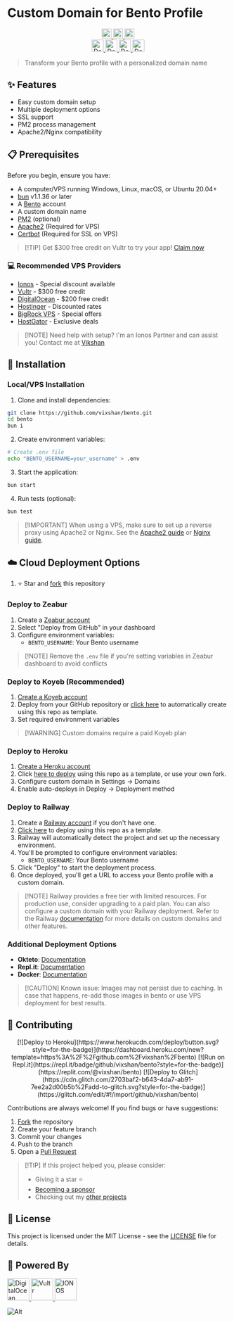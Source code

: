 # Custom Domain for Bento Profile

<div align="center">
    <a href="LICENSE">
        <img src="https://img.shields.io/badge/License-MIT-green.svg?style=for-the-badge" alt="MIT License" height="22"/>
    </a>
    <a href="https://github.com/vixshan/bento/actions/workflows/git-sync.yml">
        <img src="https://github.com/vixshan/bento/actions/workflows/git-sync.yml/badge.svg" alt="GitLab Sync" height="22"/>
    </a>
    <a href="https://github.com/vixshan/bento/actions/workflows/releases.yml">
        <img src="https://github.com/vixshan/bento/actions/workflows/releases.yml/badge.svg" alt="Releases" height="22"/>
    </a>
</div>

<div align="center">
    <a href="https://zeabur.com/templates/U3I9WF?referralCode=vixshan">
        <img src="https://zeabur.com/button.svg" alt="Deploy on Zeabur" height="27"/>
    </a>
    <a href="https://railway.com/template/6fVSiZ?referralCode=HB99pt">
        <img src="https://railway.com/button.svg" alt="Deploy on Railway" height="27"/>
    </a>
    <a href="https://app.koyeb.com/deploy?type=git&repository=github.com/vixshan/bento&name=bento&service_type=web&builder=dockerfile">
        <img src="https://www.koyeb.com/static/images/deploy/button.svg" alt="Deploy to Koyeb" height="27"/>
    </a>
    <a href="https://dashboard.heroku.com/new?template=https%3A%2F%2Fgithub.com%2Fvixshan%2Fbento">
        <img src="https://www.herokucdn.com/deploy/button.png" alt="Deploy to Heroku" height="27"/>
    </a>
</div>

> Transform your Bento profile with a personalized domain name

## ✨ Features

- Easy custom domain setup
- Multiple deployment options
- SSL support
- PM2 process management
- Apache2/Nginx compatibility

## 📋 Prerequisites

Before you begin, ensure you have:

- A computer/VPS running Windows, Linux, macOS, or Ubuntu 20.04+
- [bun](https://bun.sh) v1.1.36 or later
- A [Bento](https://bento.me) account
- A custom domain name
- [PM2](https://pm2.keymetrics.io/) (optional)
- [Apache2](https://httpd.apache.org/) (Required for VPS)
- [Certbot](https://certbot.eff.org/) (Required for SSL on VPS)

> [!TIP] Get $300 free credit on Vultr to try your app! [Claim now](https://go.vikshan.tech/vultr)

### 💻 Recommended VPS Providers

- [Ionos](https://go.vikshan.tech/ionos) - Special discount available
- [Vultr](https://go.vikshan.tech/vultr) - $300 free credit
- [DigitalOcean](https://go.vikshan.tech/digitalocean) - $200 free credit
- [Hostinger](https://go.vikshan.tech/hostinger) - Discounted rates
- [BigRock VPS](https://go.vikshan.tech/bigrock) - Special offers
- [HostGator](https://go.vikshan.tech/hostgator) - Exclusive deals

> [!NOTE] Need help with setup? I'm an Ionos Partner and can assist you! Contact me at
> [Vikshan](https://go.vikshan.tech/ionos-partner)

## 🚀 Installation

### Local/VPS Installation

1. Clone and install dependencies:

```bash
git clone https://github.com/vixshan/bento.git
cd bento
bun i
```

2. Create environment variables:

```bash
# Create .env file
echo "BENTO_USERNAME=your_username" > .env
```

3. Start the application:

```bash
bun start
```

4. Run tests (optional):

```bash
bun test
```

> [!IMPORTANT] When using a VPS, make sure to set up a reverse proxy using Apache2 or Nginx. See the
> [Apache2 guide](https://docs.vikshan.tech/selfhost/dashboard/domain) or
> [Nginx guide](https://docs.nginx.com/nginx/admin-guide/web-server/reverse-proxy/).

## ☁️ Cloud Deployment Options

1. ⭐ Star and [fork](https://github.com/vixshan/bento/fork) this repository

### Deploy to Zeabur

1. Create a [Zeabur account](https://zeabur.com?referralCode=vikshan&utm_source=vikshan)
2. Select "Deploy from GitHub" in your dashboard
3. Configure environment variables:
   - `BENTO_USERNAME`: Your Bento username

> [!NOTE] Remove the `.env` file if you're setting variables in Zeabur dashboard to avoid conflicts

### Deploy to Koyeb (Recommended)

1. [Create a Koyeb account](https://app.koyeb.com/signup)
2. Deploy from your GitHub repository or
   [click here](https://app.koyeb.com/deploy?type=git&repository=github.com/vixshan/bento&name=bento&service_type=web&builder=dockerfile)
   to automatically create using this repo as template.
3. Set required environment variables

> [!WARNING] Custom domains require a paid Koyeb plan

### Deploy to Heroku

1. [Create a Heroku account](https://signup.heroku.com/)
2. Click
   [here to deploy](https://dashboard.heroku.com/new?template=https%3A%2F%2Fgithub.com%2Fvixshan%2Fbento)
   using this repo as a template, or use your own fork.
3. Configure custom domain in Settings → Domains
4. Enable auto-deploys in Deploy → Deployment method

### Deploy to Railway

1. Create a [Railway account](https://railway.com?referralCode=HB99pt) if you don't have one.
2. [Click here](https://railway.com/template/6fVSiZ?referralCode=HB99pt) to deploy using this repo as a template.
3. Railway will automatically detect the project and set up the necessary environment.
4. You'll be prompted to configure environment variables:
   - `BENTO_USERNAME`: Your Bento username
5. Click "Deploy" to start the deployment process.
6. Once deployed, you'll get a URL to access your Bento profile with a custom domain.

> [!NOTE] Railway provides a free tier with limited resources. For production use, consider
> upgrading to a paid plan. You can also configure a custom domain with your Railway deployment.
> Refer to the Railway
> [documentation](https://docs.railway.com/guides/public-networking#custom-domains) for more details
> on custom domains and other features.

### Additional Deployment Options

- **Okteto**: [Documentation](https://www.okteto.com/docs/)
- **Repl.it**: [Documentation](https://docs.replit.com/)
- **Docker**: [Documentation](https://docs.docker.com/)

> [!CAUTION] Known issue: Images may not persist due to caching. In case that happens, re-add those
> images in bento or use VPS deployment for best results.

## 🤝 Contributing

<p align="center">
[![Deploy to Heroku](https://www.herokucdn.com/deploy/button.svg?style=for-the-badge)](https://dashboard.heroku.com/new?template=https%3A%2F%2Fgithub.com%2Fvixshan%2Fbento)
[![Run on Repl.it](https://repl.it/badge/github/vixshan/bento?style=for-the-badge)](https://replit.com/@vixshan/bento)
[![Deploy to Glitch](https://cdn.glitch.com/2703baf2-b643-4da7-ab91-7ee2a2d00b5b%2Fadd-to-glitch.svg?style=for-the-badge)](https://glitch.com/edit/#!/import/github/vixshan/bento)
</p>

Contributions are always welcome! If you find bugs or have suggestions:

1. [Fork](https://github.com/vixshan/bento/fork) the repository
2. Create your feature branch
3. Commit your changes
4. Push to the branch
5. Open a [Pull Request](https://github.com/vixshan/bento/compare)

> [!TIP] If this project helped you, please consider:
>
> - Giving it a star ⭐
> - [Becoming a sponsor](https://github.com/sponsors/vixshan)
> - Checking out my [other projects](https://github.com/vixshan?tab=repositories)

## 📄 License

This project is licensed under the MIT License - see the [LICENSE](LICENSE) file for details.

## 💪 Powered By

<p align="left">
  <a href="https://www.digitalocean.com/?refcode=c5587212fe39&utm_campaign=Referral_Invite&utm_medium=Referral_Program&utm_source=badge">
    <img src="https://web-platforms.sfo2.cdn.digitaloceanspaces.com/WWW/Badge%201.svg" alt="DigitalOcean" height="50">
  </a>
  <a href="https://go.vikshan.tech/vultr">
    <img src="https://www.vultr.com/media/logo_ondark.svg" alt="Vultr" height="50">
  </a>
  <a href="https://partnernetwork.ionos.com/partner/vikshan?origin=PartnerBadge">
    <img src="https://images-2.partnerportal.ionos.com/items/0461b6bb-dabe-40bb-8d94-feb41be45e49/profiles/b6282cd9-10f6-4260-90dd-0bc4584f9c33/badges/normal_blue_eco" alt="IONOS" height="50">
  </a>
</p>

![Alt](https://repobeats.axiom.co/api/embed/578ac42457107a9ba4a650e59d5d42849ab69c0b.svg 'Repobeats analytics image')
